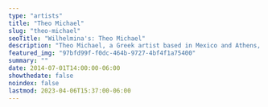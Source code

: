 ```yaml
---
type: "artists"
title: "Theo Michael"
slug: "theo-michael"
seoTitle: "Wilhelmina's: Theo Michael"
description: "Theo Michael, a Greek artist based in Mexico and Athens, holds degrees in Fine Art from Aristotle University and Utrecht School Of Art, as well as a Masters from Wimbledon School Of Art. His diverse work has been exhibited globally, from Mexico City to Marseille, featured in various publications, and showcased in solo exhibitions. Michael's art spans graphite drawings of turbulent seas to speculative models of shelters, weathered digital collages, and sculptures. His approach challenges conventional thinking, incorporating self-vandalization as a method, and explores themes of ruination, evolution, and the blurring of cultural boundaries. Michael aims to create art that prompts curiosity, raising questions about alternative universes and histories."
featured_img: "97bfd99f-f0dc-464b-9727-4bf4f1a75400"
summary: ""
date: 2014-07-01T14:00:00-06:00
showthedate: false
noindex: false
lastmod: 2023-04-06T15:37:00-06:00
---
```

